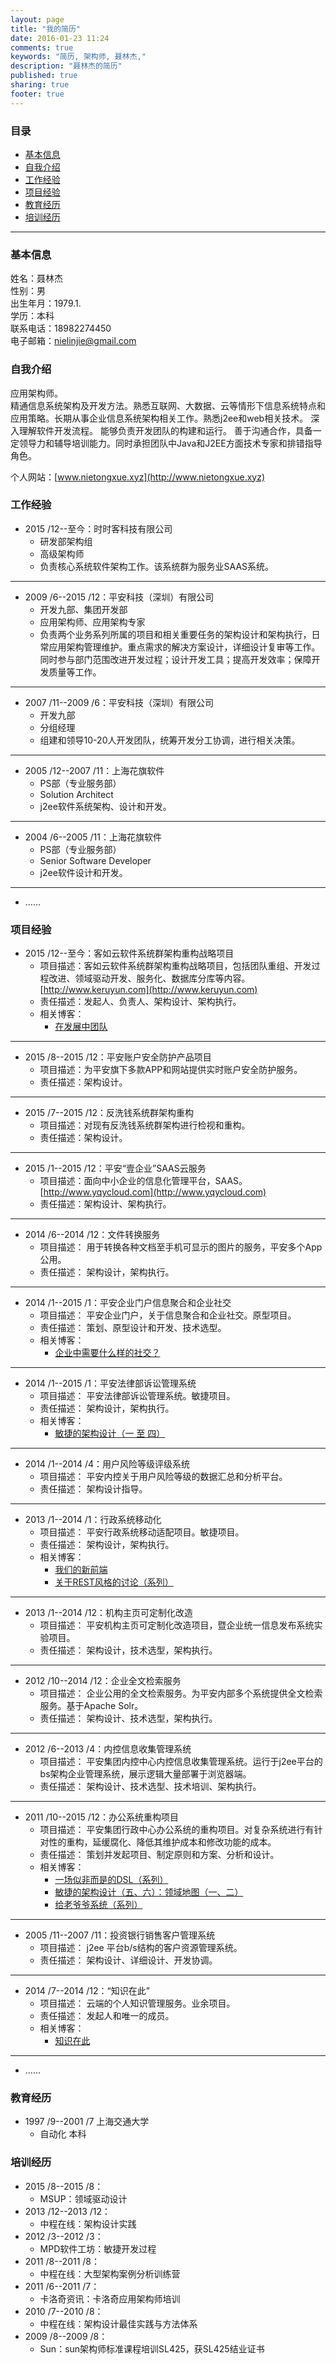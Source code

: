 ```yaml
---
layout: page
title: "我的简历"
date: 2016-01-23 11:24
comments: true
keywords: "简历, 架构师, 聂林杰,"
description: "聂林杰的简历"
published: true
sharing: true
footer: true
---
```



### 目录

* [基本信息](#0)
* [自我介绍](#1)
* [工作经验](#2)
* [项目经验](#3)
* [教育经历](#4)
* [培训经历](#5)

<!-- more -->

---


### <a name="0"></a>基本信息

姓名：聂林杰  
性别：男  
出生年月：1979.1.  
学历：本科  
联系电话：18982274450  
电子邮箱：nielinjie@gmail.com


### <a name="1"></a>自我介绍

应用架构师。  
精通信息系统架构及开发方法。熟悉互联网、大数据、云等情形下信息系统特点和应用策略。长期从事企业信息系统架构相关工作。熟悉j2ee和web相关技术。
深入理解软件开发流程。
能够负责开发团队的构建和运行。
善于沟通合作，具备一定领导力和辅导培训能力。同时承担团队中Java和J2EE方面技术专家和排错指导角色。

个人网站：[www.nietongxue.xyz](http://www.nietongxue.xyz)



### <a name="2"></a>工作经验
* 2015 /12--至今：时时客科技有限公司
	* 研发部架构组
	* 高级架构师
	* 负责核心系统软件架构工作。该系统群为服务业SAAS系统。

----

* 2009 /6--2015 /12：平安科技（深圳）有限公司
    * 开发九部、集团开发部
    * 应用架构师、应用架构专家
    * 负责两个业务系列所属的项目和相关重要任务的架构设计和架构执行，日常应用架构管理维护。重点需求的解决方案设计，详细设计复审等工作。
同时参与部门范围改进开发过程；设计开发工具；提高开发效率；保障开发质量等工作。

----

* 2007 /11--2009 /6：平安科技（深圳）有限公司
    * 开发九部
    * 分组经理
    * 组建和领导10-20人开发团队，统筹开发分工协调，进行相关决策。

----

* 2005 /12--2007 /11：上海花旗软件
    * PS部（专业服务部）
    * Solution Architect
    * j2ee软件系统架构、设计和开发。

----

* 2004 /6--2005 /11：上海花旗软件
    * PS部（专业服务部）
    * Senior Software Developer
    * j2ee软件设计和开发。

----    

* ……

### <a name="3"></a>项目经验
* 2015 /12--至今：客如云软件系统群架构重构战略项目
	* 项目描述：客如云软件系统群架构重构战略项目，包括团队重组、开发过程改进、领域驱动开发、服务化、数据库分库等内容。[http://www.keruyun.com](http://www.keruyun.com)
	* 责任描述：发起人、负责人、架构设计、架构执行。
	* 相关博客：
		* [在发展中团队](http://www.nietongxue.xyz/blog/filter/filter.html?filterName=series&filterValue=在发展中团队&filterDes=Series%3A%20在发展中团队)
	
----

* 2015 /8--2015 /12：平安账户安全防护产品项目
	* 项目描述：为平安旗下多款APP和网站提供实时账户安全防护服务。
	* 责任描述：架构设计。
	
----

* 2015 /7--2015 /12：反洗钱系统群架构重构
	* 项目描述：对现有反洗钱系统群架构进行检视和重构。
	* 责任描述：架构设计。

----

* 2015 /1--2015 /12：平安“壹企业”SAAS云服务
	* 项目描述：面向中小企业的信息化管理平台，SAAS。[http://www.yqycloud.com](http://www.yqycloud.com)
	* 责任描述：架构设计、架构执行。

----

* 2014 /6--2014 /12：文件转换服务
  * 项目描述：	用于转换各种文档至手机可显示的图片的服务，平安多个App公用。
  * 责任描述：	架构设计，架构执行。

----

* 2014 /1--2015 /1：平安企业门户信息聚合和企业社交
  * 项目描述：	平安企业门户，关于信息聚合和企业社交。原型项目。
  * 责任描述：	策划、原型设计和开发、技术选型。
  * 相关博客：
    * [企业中需要什么样的社交？](http://www.nietongxue.xyz/blog/2014/06/05/social/)

----

* 2014 /1--2015 /1：平安法律部诉讼管理系统
  * 项目描述：	平安法律部诉讼管理系统。敏捷项目。
  * 责任描述：	架构设计，架构执行。
  * 相关博客：
    * [敏捷的架构设计（一 至 四）](http://www.nietongxue.xyz/blog/filter/filter.html?filterName=series&filterValue=%E6%95%8F%E6%8D%B7%E7%9A%84%E6%9E%B6%E6%9E%84%E8%AE%BE%E8%AE%A1&filterDes=Series%3A%20%E6%95%8F%E6%8D%B7%E7%9A%84%E6%9E%B6%E6%9E%84%E8%AE%BE%E8%AE%A1)

----

* 2014 /1--2014 /4：用户风险等级评级系统
  * 项目描述：	平安内控关于用户风险等级的数据汇总和分析平台。
  * 责任描述：	架构设计指导。

----

* 2013 /1--2014 /1：行政系统移动化
  * 项目描述：	平安行政系统移动适配项目。敏捷项目。
  * 责任描述：	架构设计，架构执行。
  * 相关博客：
    * [我们的新前端](http://www.nietongxue.xyz/blog/2013/02/25/our-new-front-end/)
    * [关于REST风格的讨论（系列）](http://www.nietongxue.xyz/blog/filter/filter.html?filterName=series&filterValue=%E5%85%B3%E4%BA%8EREST%E9%A3%8E%E6%A0%BC%E7%9A%84%E8%AE%A8%E8%AE%BA&filterDes=Series%3A%20%E5%85%B3%E4%BA%8EREST%E9%A3%8E%E6%A0%BC%E7%9A%84%E8%AE%A8%E8%AE%BA)

----

* 2013 /1--2014 /12：机构主页可定制化改造
  * 项目描述：	平安机构主页可定制化改造项目，暨企业统一信息发布系统实验项目。
  * 责任描述：	架构设计，技术选型，架构执行。

----

* 2012 /10--2014 /12：企业全文检索服务
  * 项目描述：	企业公用的全文检索服务。为平安内部多个系统提供全文检索服务。基于Apache Solr。
  * 责任描述：	架构设计、技术选型，架构执行。

----

* 2012 /6--2013 /4：内控信息收集管理系统
  * 项目描述：	平安集团内控中心内控信息收集管理系统。运行于j2ee平台的bs架构企业管理系统，展示逻辑大量部署于浏览器端。
  * 责任描述：	架构设计、技术选型、技术培训、架构执行。

----

* 2011 /10--2015 /12：办公系统重构项目
  * 项目描述：	平安集团行政中心办公系统的重构项目。对复杂系统进行有针对性的重构，延缓腐化、降低其维护成本和修改功能的成本。
  * 责任描述：	策划并发起项目、制定原则和方案、分析和设计。
  * 相关博客：
    * [一场似非而是的DSL（系列）](http://www.nietongxue.xyz/blog/filter/filter.html?filterName=series&filterValue=%E4%B8%80%E5%9C%BA%E4%BC%BC%E9%9D%9E%E8%80%8C%E6%98%AF%E7%9A%84DSL&filterDes=Series%3A%20%E4%B8%80%E5%9C%BA%E4%BC%BC%E9%9D%9E%E8%80%8C%E6%98%AF%E7%9A%84DSL)
    * [敏捷的架构设计（五、六）：领域地图（一、二）](http://www.nietongxue.xyz/blog/filter/filter.html?filterName=series&filterValue=%E6%95%8F%E6%8D%B7%E7%9A%84%E6%9E%B6%E6%9E%84%E8%AE%BE%E8%AE%A1&filterDes=Series%3A%20%E6%95%8F%E6%8D%B7%E7%9A%84%E6%9E%B6%E6%9E%84%E8%AE%BE%E8%AE%A1)
    * [给老爷爷系统（系列）](http://www.nietongxue.xyz/blog/filter/filter.html?filterName=series&filterValue=给老爷爷系统&filterDes=Series%3A%20给老爷爷系统)

----

* 2005 /11--2007 /11：投资银行销售客户管理系统
  * 项目描述：	j2ee 平台b/s结构的客户资源管理系统。
  * 责任描述：	架构设计、详细设计、开发协调。

----

* 2014 /7--2014 /12：“知识在此”
  * 项目描述：	云端的个人知识管理服务。业余项目。
  * 责任描述：	发起人和唯一的成员。
  * 相关博客：
    * [知识在此](http://www.nietongxue.xyz/blog/filter/filter.html?filterName=series&filterValue=%E7%9F%A5%E8%AF%86%E5%9C%A8%E6%AD%A4&filterDes=Series%3A%20%E7%9F%A5%E8%AF%86%E5%9C%A8%E6%AD%A4)

----

* ……

### <a name="4"></a>教育经历

* 1997 /9--2001 /7	上海交通大学
  * 自动化	本科

### <a name="5"></a>培训经历
* 2015 /8--2015 /8：
  * MSUP：领域驱动设计
* 2013 /12--2013 /12：
  * 中程在线：架构设计实践
* 2012 /3--2012 /3：
  * MPD软件工坊：敏捷开发过程
* 2011 /8--2011 /8：
  * 中程在线：大型架构案例分析训练营
* 2011 /6--2011 /7：
  * 卡洛奇资讯：卡洛奇应用架构师培训
* 2010 /7--2010 /8：
  * 中程在线：架构设计最佳实践与方法体系
* 2009 /8--2009 /8：
  * Sun：sun架构师标准课程培训SL425，获SL425结业证书
